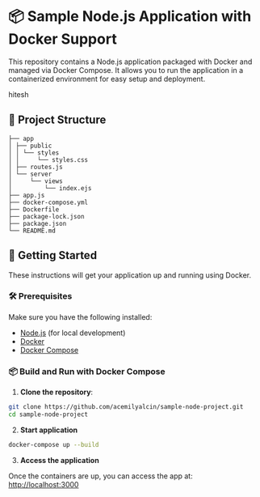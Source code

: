 # 📦 Sample Node.js Application with Docker Support

This repository contains a Node.js application packaged with Docker and managed via Docker Compose. It allows you to run the application in a containerized environment for easy setup and deployment.

hitesh

## 📁 Project Structure
```
├── app
│ ├── public
│ │ └── styles
│ │     └── styles.css
│ ├── routes.js
│ └── server
│     └── views
│         └── index.ejs
├── app.js
├── docker-compose.yml
├── Dockerfile
├── package-lock.json
├── package.json
└── README.md
```


## 🚀 Getting Started

These instructions will get your application up and running using Docker.

### 🛠️ Prerequisites

Make sure you have the following installed:

- [Node.js](https://nodejs.org/) (for local development)
- [Docker](https://www.docker.com/get-started)
- [Docker Compose](https://docs.docker.com/compose/)

### 📦 Build and Run with Docker Compose

1. **Clone the repository**:

```bash
git clone https://github.com/acemilyalcin/sample-node-project.git
cd sample-node-project
```

2. **Start application**

```bash
docker-compose up --build
```

3. **Access the application**

Once the containers are up, you can access the app at: [http://localhost:3000](http://localhost:3000)
